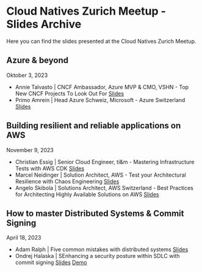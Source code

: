 # Cloud Natives Zurich Meetup - Slides Archive

Here you can find the slides presented at the Cloud Natives Zurich Meetup.

## Azure & beyond

Oktober 3, 2023

- Annie Talvasto | CNCF Ambassador, Azure MVP & CMO, VSHN - Top New CNCF Projects To Look Out For [Slides](https://github.com/AnnieTalvasto/presentations/blob/main/Cloud%20Native%20Zurich%20-%20Top%20New%20CNCF%20Projects%20to%20Look%20Out%20for%20-%20Annie%20Talvasto.pdf)
- Primo Amrein | Head Azure Schweiz, Microsoft - Azure Switzerland [Slides]()

## Building resilient and reliable applications on AWS

November 9, 2023

- Christian Essig | Senior Cloud Engineer, ti&m - Mastering Infrastructure Tests with AWS CDK [Slides]()
- Marcel Neidinger | Solution Architect, AWS - Test your Architectural Resilience with Chaos Engineering [Slides]()
- Angelo Skibola | Solutions Architect, AWS Switzerland - Best Practices for Architecting Highly Available Solutions on AWS [Slides]()

## How to master Distributed Systems & Commit Signing

April 18, 2023

- Adam Ralph | Five common mistakes with distributed systems [Slides](https://particular.net/videos#presentations)
- Ondrej Halaska | SEnhancing a security posture within SDLC with commit signing [Slides](slides/2024-distributed-systems-commit-signing/2024-Commit-Signing.pdf) [Demo](slides/2024-distributed-systems-commit-signing/comming-signing-demo-final.mov)